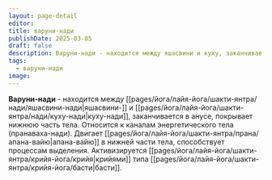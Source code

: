 ```yaml
---
layout: page-detail
editor: 
title: варуни-нади
publishDate: 2025-03-05
draft: false
description: Варуни-нади - находится между яшасвини и куху, заканчивается в анусе, покрывает нижнюю часть тела. Относится к каналам энергетического тела (пранаваха-нади). Двигает [[pages/строение человека/прана/апана-вайю|апана-вайю]] в нижней части тела, способствует процессам выделения. Активизируется крийями типа басти.
tags:
  - варуни-нади
image:
---
```

**Варуни-нади** - находится между [[pages/йога/лайя-йога/шакти-янтра/нади/яшасвини-нади|яшасвини-]] и [[pages/йога/лайя-йога/шакти-янтра/нади/куху-нади|куху-нади]], заканчивается в анусе, покрывает нижнюю часть тела. Относится к каналам энергетического тела (пранаваха-нади). Двигает [[pages/йога/лайя-йога/шакти-янтра/прана/апана-вайю|апана-вайю]] в нижней части тела, способствует процессам выделения. Активизируется [[pages/йога/лайя-йога/шакти-янтра/крийя-йога/крийя|крийями]] типа [[pages/йога/лайя-йога/шакти-янтра/крийя-йога/басти|басти]]. 